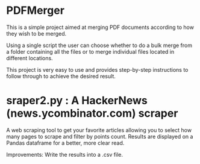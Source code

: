 # PDFMerger

This is a simple project aimed at merging PDF documents according to how they wish to be merged. 

Using a single script the user can choose whether to do a bulk merge from a folder containing all the files or to merge individual files located in different locations.

This project is very easy to use and provides step-by-step instructions to follow through to achieve the desired result. 


# sraper2.py : A HackerNews (news.ycombinator.com) scraper

A web scraping tool to get your favorite articles allowing you to select how many pages to scrape and filter by points count. Results are displayed on a Pandas dataframe for a better, more clear read. 

Improvements: Write the results into a .csv file.


